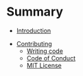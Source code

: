 # Summary

- [Introduction](../README.md)
<!--
- Using the Account
- Developing Modules
-->
- [Contributing](./CONTRIBUTING.md)
  - [Writing code](./CONTRIBUTING.md)
  - [Code of Conduct](./CODE_OF_CONDUCT.md)
  - [MIT License](./LICENSE.md)
